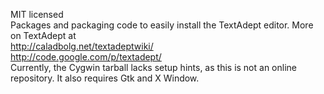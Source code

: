 <html>
<head><title>textadept_pkg</title></head>
<body>
<p>
  MIT licensed<br />
  Packages and packaging code to easily install the TextAdept editor.
  More on TextAdept at
  <br />
  <a href="http://caladbolg.net/textadeptwiki/">
  http://caladbolg.net/textadeptwiki/
  </a><br />
  <a href="http://code.google.com/p/textadept/">
  http://code.google.com/p/textadept/
  </a><br />
  Currently, the Cygwin tarball lacks setup hints, as this is not an
  online repository. It also requires Gtk and X Window.
</p>
</body>
</html>
